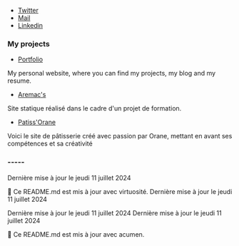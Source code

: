 * [Twitter](https://twitter.com/EleazarNabet_)
* [Mail](mailto:nabet.eleazar@gmail.com)
* [Linkedin](https://www.linkedin.com/in/eleazar-nabet)


### My projects

* [Portfolio](https://projet-port-folio.vercel.app/)

My personal website, where you can find my projects, my blog and my resume.

* [Aremac's](https://myfirsteval.vercel.app/)

Site statique réalisé dans le cadre d'un projet de formation.

* [Patiss'Orane](https://patisserie-orane.vercel.app/)

Voici le site de pâtisserie créé avec passion par Orane, mettant en avant ses compétences et sa créativité


### -----


Dernière mise à jour le jeudi 11 juillet 2024

🤖 Ce README.md est mis à jour avec virtuosité.
Dernière mise à jour le jeudi 11 juillet 2024

Dernière mise à jour le jeudi 11 juillet 2024
Dernière mise à jour le jeudi 11 juillet 2024

🤖 Ce README.md est mis à jour avec acumen.
